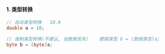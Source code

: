 #### 1. 类型转换

```java
// 自动类型转换   10.0
double a = 10;

// 强制类型转换(不建议, 会数据丢失)    数据类型 b = (数据类型)a;
byte b = (byte)a;
```
